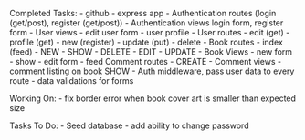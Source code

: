 Completed Tasks:
	- github
	- express app
	- Authentication routes (login (get/post), register (get/post))
	- Authentication views login form, register form 
	- User views 
		- edit user form 
		- user profile
	- User routes 
		- edit (get)
		- profile (get)
		- new (register)
		- update (put)
		- delete 
	- Book routes
		- index (feed)
		- NEW
		- SHOW
		- DELETE 
		- EDIT
		- UPDATE
	- Book Views
		- new form
		- show 
		- edit form 
		- feed 
	Comment routes
		- CREATE
	- Comment views
		- comment listing on book SHOW
	- Auth middleware, pass user data to every route 
	- data validations for forms 
	

Working On:
	- fix border error when book cover art is smaller than expected size

Tasks To Do:
	- Seed database 
	- add ability to change password
	
	